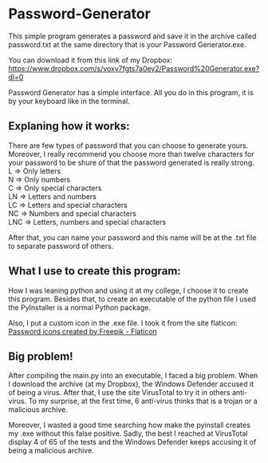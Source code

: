 # Password-Generator

This simple program generates a password and save it in the archive called password.txt at the same directory that is your Password Generator.exe.

You can download it from this link of my Dropbox: https://www.dropbox.com/s/voxy7fgts7a0ey2/Password%20Generator.exe?dl=0

Password Generator has a simple interface. All you do in this program, it is by your keyboard like in the terminal.

<h2>Explaning how it works:</h2>

There are few types of password that you can choose to generate yours. Moreover, I really recommend you choose more than twelve characters for your password to be shure of that the password generated is really strong.<br/>
L   => Only letters<br/>
N   => Only numbers<br/>
C   => Only special characters<br/>
LN  => Letters and numbers<br/>
LC  => Letters and special characters<br/>
NC  => Numbers and special characters<br/>
LNC => Letters, numbers and special characters<br/>

After that, you can name your password and this name will be at the .txt file to separate password of others.

<h2>What I use to create this program:</h2>
How I was leaning python and using it at my college, I choose it to create this program. Besides that, to create an executable of the python file I used the PyInstaller is a normal Python package.

Also, I put a custom icon in the .exe file. I took it from the site flaticon: <a href="https://www.flaticon.com/free-icons/password" title="password icons">Password icons created by Freepik - Flaticon</a>

<h2>Big problem!</h2>
After compiling the main.py into an executable, I faced a big problem. When I download the archive (at my Dropbox), the Windows Defender accused it of being a virus. After that, I use the site VirusTotal to try it in others anti-virus. To my surprise, at the first time, 6 anti-virus thinks that is a trojan or a malicious archive.

Moreover, I wasted a good time searching how make the pyinstall creates my .exe without this false positive. Sadly, the best I reached at VirusTotal display 4 of 65 of the tests and the Windows Defender keeps accusing it of being a malicious archive.
